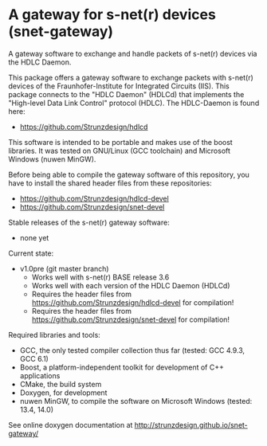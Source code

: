 # A gateway for s-net(r) devices (snet-gateway)
A gateway software to exchange and handle packets of s-net(r) devices via the HDLC Daemon.

This package offers a gateway software to exchange packets with s-net(r) devices of the Fraunhofer-Institute for Integrated Circuits (IIS).
This package connects to the "HDLC Daemon" (HDLCd) that implements the "High-level Data Link Control" protocol (HDLC). The HDLC-Daemon is found here:
- https://github.com/Strunzdesign/hdlcd

This software is intended to be portable and makes use of the boost libraries. It was tested on GNU/Linux (GCC toolchain)
and Microsoft Windows (nuwen MinGW).

Before being able to compile the gateway software of this repository, you have to install the shared header files from these repositories:
- https://github.com/Strunzdesign/hdlcd-devel
- https://github.com/Strunzdesign/snet-devel

Stable releases of the s-net(r) gateway software:
- none yet

Current state:
- v1.0pre (git master branch)
  - Works well with s-net(r) BASE release 3.6
  - Works well with each version of the HDLC Daemon (HDLCd)
  - Requires the header files from https://github.com/Strunzdesign/hdlcd-devel for compilation!
  - Requires the header files from https://github.com/Strunzdesign/snet-devel for compilation!

Required libraries and tools:
- GCC, the only tested compiler collection thus far (tested: GCC 4.9.3, GCC 6.1)
- Boost, a platform-independent toolkit for development of C++ applications
- CMake, the build system
- Doxygen, for development
- nuwen MinGW, to compile the software on Microsoft Windows (tested: 13.4, 14.0)

See online doxygen documentation at http://strunzdesign.github.io/snet-gateway/
